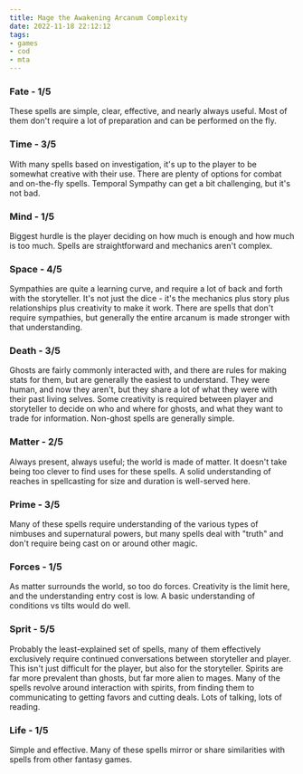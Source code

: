 ```yaml
---
title: Mage the Awakening Arcanum Complexity
date: 2022-11-18 22:12:12
tags:
- games
- cod
- mta
---
```


### Fate - 1/5

These spells are simple, clear, effective, and nearly always useful. Most of them don't require a lot of preparation and can be performed on the fly.

### Time - 3/5

With many spells based on investigation, it's up to the player to be somewhat creative with their use. There are plenty of options for combat and on-the-fly spells. Temporal Sympathy can get a bit challenging, but it's not bad.

### Mind - 1/5

Biggest hurdle is the player deciding on how much is enough and how much is too much. Spells are straightforward and mechanics aren't complex.

### Space - 4/5

Sympathies are quite a learning curve, and require a lot of back and forth with the storyteller. It's not just the dice - it's the mechanics plus story plus relationships plus creativity to make it work. There are spells that don't require sympathies, but generally the entire arcanum is made stronger with that understanding.

### Death - 3/5

Ghosts are fairly commonly interacted with, and there are rules for making stats for them, but are generally the easiest to understand. They were human, and now they aren't, but they share a lot of what they were with their past living selves. Some creativity is required between player and storyteller to decide on who and where for ghosts, and what they want to trade for information. Non-ghost spells are generally simple.

### Matter - 2/5

Always present, always useful; the world is made of matter. It doesn't take being too clever to find uses for these spells. A solid understanding of reaches in spellcasting for size and duration is well-served here.

### Prime - 3/5

Many of these spells require understanding of the various types of nimbuses and supernatural powers, but many spells deal with "truth" and don't require being cast on or around other magic.

### Forces - 1/5

As matter surrounds the world, so too do forces. Creativity is the limit here, and the understanding entry cost is low. A basic understanding of conditions vs tilts would do well.

### Sprit - 5/5

Probably the least-explained set of spells, many of them effectively exclusively require continued conversations between storyteller and player. This isn't just difficult for the player, but also for the storyteller. Spirits are far more prevalent than ghosts, but far more alien to mages. Many of the spells revolve around interaction with spirits, from finding them to communicating to getting favors and cutting deals. Lots of talking, lots of reading.

### Life - 1/5

Simple and effective. Many of these spells mirror or share similarities with spells from other fantasy games.
